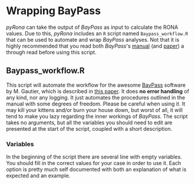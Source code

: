 # Wrapping BayPass

*pyRona* can take the output of *BayPass* as input to calculate the RONA values. Due to this, *pyRona* includes an `R` script named `Baypass_workflow.R` that can be used to automate and wrap *BayPass* analyses.
Not that it is highly recommended that you read both *BayPass*'s [manual](http://www1.montpellier.inra.fr/CBGP/software/baypass/files/BayPass_manual_2.1.pdf) (and [paper](http://www.genetics.org/content/201/4/1555)) a through read before using this script.


## Baypass_workflow.R

This script will automate the workflow for the awesome [BayPass](http://www1.montpellier.inra.fr/CBGP/software/baypass/)
software by M. Gautier, which is described in [this paper](http://www.genetics.org/content/early/2015/10/20/genetics.115.181453).
It does **no error handling** of any kind, nor any logging. It just automates
the procedures outlined in the manual with some degrees of freedom.
Please be careful when using it. It may kill your kittens and/or burn your
house down, but worst of all, it will tend to make you lazy regarding the inner
workings of *BayPass*.
The script takes no arguments, but all the variables you should need to edit
are presented at the start of the script, coupled with a short description.

### Variables

In the beginning of the script there are several line with empty variables. You should fill in the correct values for your case in order to use it.
Each option is pretty much self documented with both an explanation of what is expected and an example.
